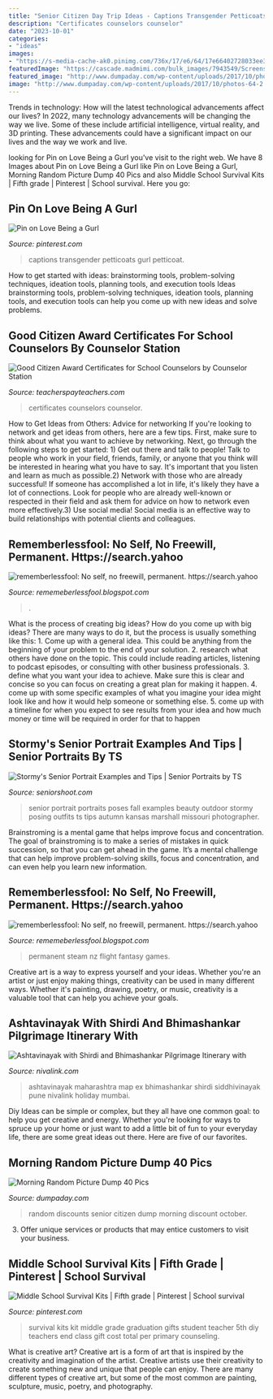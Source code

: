 ```yaml
---
title: "Senior Citizen Day Trip Ideas - Captions Transgender Petticoats Gurl Petticoat"
description: "Certificates counselors counselor"
date: "2023-10-01"
categories:
- "ideas"
images:
- "https://s-media-cache-ak0.pinimg.com/736x/17/e6/64/17e66402728033ee306557882ec0281e.jpg"
featuredImage: "https://cascade.madmimi.com/bulk_images/7943549/Screenshot_74820191104-31990-16qozv2.jpg?1572872561"
featured_image: "http://www.dumpaday.com/wp-content/uploads/2017/10/photos-64-2.jpg"
image: "http://www.dumpaday.com/wp-content/uploads/2017/10/photos-64-2.jpg"
---
```



Trends in technology: How will the latest technological advancements affect our lives?
In 2022, many technology advancements will be changing the way we live. Some of these include artificial intelligence, virtual reality, and 3D printing. These advancements could have a significant impact on our lives and the way we work and live.

	

		
looking for Pin on Love Being a Gurl you've visit to the right web. We have 8 Images about Pin on Love Being a Gurl like Pin on Love Being a Gurl, Morning Random Picture Dump 40 Pics and also Middle School Survival Kits | Fifth grade | Pinterest | School survival. Here you go:
		
    
## Pin On Love Being A Gurl

<img loading=lazy src="https://i.pinimg.com/736x/cb/5e/2c/cb5e2c0016debb902834a97752db12e4.jpg" onerror="this.onerror=null;this.src='https://tse2.mm.bing.net/th?id=OIP.TYrBMCbbqmkPdxQ_l27YGQHaKI&amp;pid=15.1';" alt="Pin on Love Being a Gurl">

_Source: pinterest.com_

>captions transgender petticoats gurl petticoat. 

	

How to get started with ideas: brainstorming tools, problem-solving techniques, ideation tools, planning tools, and execution tools
Ideas brainstorming tools, problem-solving techniques, ideation tools, planning tools, and execution tools can help you come up with new ideas and solve problems.

    
## Good Citizen Award Certificates For School Counselors By Counselor Station

<img loading=lazy src="https://ecdn.teacherspayteachers.com/thumbitem/Good-Citizen-Award-Certificates-3430787-1563665480/original-3430787-4.jpg" onerror="this.onerror=null;this.src='https://tse1.mm.bing.net/th?id=OIP.yXqnWzcGW-wy495Jy0qFewAAAA&amp;pid=15.1';" alt="Good Citizen Award Certificates for School Counselors by Counselor Station">

_Source: teacherspayteachers.com_

>certificates counselors counselor. 

	

How to Get Ideas from Others: Advice for networking
If you're looking to network and get ideas from others, here are a few tips. First, make sure to think about what you want to achieve by networking. Next, go through the following steps to get started: 1) Get out there and talk to people! Talk to people who work in your field, friends, family, or anyone that you think will be interested in hearing what you have to say. It's important that you listen and learn as much as possible.2) Network with those who are already successful! If someone has accomplished a lot in life, it's likely they have a lot of connections. Look for people who are already well-known or respected in their field and ask them for advice on how to network even more effectively.3) Use social media! Social media is an effective way to build relationships with potential clients and colleagues.

    
## Rememberlessfool: No Self, No Freewill, Permanent. Https://search.yahoo

<img loading=lazy src="https://1.bp.blogspot.com/-jFSnYDXXl5k/YMepOolLx-I/AAAAAAAAihE/3A2PEZTT7mE6qlXQnIdSnmQDTpzQiZ9OACLcBGAsYHQ/s320/15726345430935535616_20210608202334_1.png" onerror="this.onerror=null;this.src='https://tse2.mm.bing.net/th?id=OIP.JZyl2kPY5Poa5PNq2toRAQAAAA&amp;pid=15.1';" alt="rememberlessfool: No self, no freewill, permanent. https://search.yahoo">

_Source: rememeberlessfool.blogspot.com_

>. 

	

What is the process of creating big ideas?
How do you come up with big ideas? There are many ways to do it, but the process is usually something like this: 1. Come up with a general idea. This could be anything from the beginning of your problem to the end of your solution. 2. research what others have done on the topic. This could include reading articles, listening to podcast episodes, or consulting with other business professionals. 3. define what you want your idea to achieve. Make sure this is clear and concise so you can focus on creating a great plan for making it happen. 4. come up with some specific examples of what you imagine your idea might look like and how it would help someone or something else. 5. come up with a timeline for when you expect to see results from your idea and how much money or time will be required in order for that to happen 
    
## Stormy&#039;s Senior Portrait Examples And Tips | Senior Portraits By TS

<img loading=lazy src="https://seniorshoot.com/wp-content/uploads/2011/03/0428-Stormy-Morrison-Blog-Layout-002-Side-2.jpg" onerror="this.onerror=null;this.src='https://tse1.mm.bing.net/th?id=OIP.Wt2hIcDGQ3SzDnO3NTDdBAHaEC&amp;pid=15.1';" alt="Stormy&#039;s Senior Portrait Examples and Tips | Senior Portraits by TS">

_Source: seniorshoot.com_

>senior portrait portraits poses fall examples beauty outdoor stormy posing outfits ts tips autumn kansas marshall missouri photographer. 

	

Brainstroming is a mental game that helps improve focus and concentration. The goal of brainstroming is to make a series of mistakes in quick succession, so that you can get ahead in the game. It’s a mental challenge that can help improve problem-solving skills, focus and concentration, and can even help you learn new information.

    
## Rememberlessfool: No Self, No Freewill, Permanent. Https://search.yahoo

<img loading=lazy src="https://cascade.madmimi.com/bulk_images/7943549/Screenshot_74820191104-31990-16qozv2.jpg?1572872561" onerror="this.onerror=null;this.src='https://tse4.mm.bing.net/th?id=OIP._gEZMh7MMZmx3x_szuaTlwHaEl&amp;pid=15.1';" alt="rememberlessfool: No self, no freewill, permanent. https://search.yahoo">

_Source: rememeberlessfool.blogspot.com_

>permanent steam nz flight fantasy games. 

	

Creative art is a way to express yourself and your ideas. Whether you're an artist or just enjoy making things, creativity can be used in many different ways. Whether it's painting, drawing, poetry, or music, creativity is a valuable tool that can help you achieve your goals.

    
## Ashtavinayak With Shirdi And Bhimashankar Pilgrimage Itinerary With

<img loading=lazy src="http://www.nivalink.com/watermark.ashx?ImageUrl=hotelimages/uploads/93020131259275099331.jpg" onerror="this.onerror=null;this.src='https://tse4.mm.bing.net/th?id=OIP.etsTn9dOLNKGQ6cfnUFXqQHaFc&amp;pid=15.1';" alt="Ashtavinayak with Shirdi and Bhimashankar Pilgrimage Itinerary with">

_Source: nivalink.com_

>ashtavinayak maharashtra map ex bhimashankar shirdi siddhivinayak pune nivalink holiday mumbai. 

	

Diy Ideas can be simple or complex, but they all have one common goal: to help you get creative and energy. Whether you're looking for ways to spruce up your home or just want to add a little bit of fun to your everyday life, there are some great ideas out there. Here are five of our favorites.

    
## Morning Random Picture Dump 40 Pics

<img loading=lazy src="http://www.dumpaday.com/wp-content/uploads/2017/10/photos-64-2.jpg" onerror="this.onerror=null;this.src='https://tse2.mm.bing.net/th?id=OIP.woGcRoySIIRKT94TsVYxRgHaJ4&amp;pid=15.1';" alt="Morning Random Picture Dump 40 Pics">

_Source: dumpaday.com_

>random discounts senior citizen dump morning discount october. 

	

3. Offer unique services or products that may entice customers to visit your business.

    
## Middle School Survival Kits | Fifth Grade | Pinterest | School Survival

<img loading=lazy src="https://s-media-cache-ak0.pinimg.com/736x/17/e6/64/17e66402728033ee306557882ec0281e.jpg" onerror="this.onerror=null;this.src='https://tse2.mm.bing.net/th?id=OIP.5DdD_pTaT6m8o971VW9GqwHaHa&amp;pid=15.1';" alt="Middle School Survival Kits | Fifth grade | Pinterest | School survival">

_Source: pinterest.com_

>survival kits kit middle grade graduation gifts student teacher 5th diy teachers end class gift cost total per primary counseling. 

	

What is creative art?
Creative art is a form of art that is inspired by the creativity and imagination of the artist. Creative artists use their creativity to create something new and unique that people can enjoy. There are many different types of creative art, but some of the most common are painting, sculpture, music, poetry, and photography.

